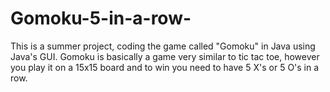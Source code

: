 # Gomoku-5-in-a-row-
This is a summer project, coding the game called "Gomoku" in Java using Java's GUI. Gomoku is basically a game very similar to tic tac toe, however you play it on a 15x15 board and to win you need to have 5 X's or 5 O's in a row.
